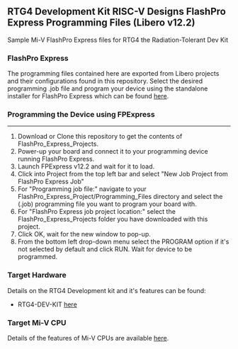 ## RTG4 Development Kit RISC-V Designs FlashPro Express Programming Files (Libero v12.2)

Sample Mi-V FlashPro Express files for RTG4 the Radiation-Tolerant Dev Kit

### FlashPro Express
The programming files contained here are exported from Libero projects and their configurations found in this repository. Select the desired programming .job file and program your device using the standalone installer for FlashPro Express which can be found [here](https://www.microsemi.com/product-directory/programming/4977-flashpro#software).

### Programming the Device using FPExpress
---------------------------------------------
1. Download or Clone this repository to get the contents of FlashPro_Express_Projects.
2. Power-up your board and connect it to your programming device running FlashPro Express.
3. Launch FPExpress v12.2 and wait for it to load.
4. Click into Project from the top left bar and select "New Job Project from FlashPro Express Job"
5. For "Programming job file:" navigate to your FlashPro_Express_Project/Programming_Files directory and select the (.job) programming file you want to program your board with.
6. For "FlashPro Express job project location:" select the FlashPro_Express_Projects folder you have downloaded with this project.
8. Click OK, wait for the new window to pop-up.
7. From the bottom left drop-down menu select the PROGRAM option if it's not selected by default and click RUN. Wait for device to be programmed.

### Target Hardware
Details on the RTG4 Development kit and it's features can be found:
* RTG4-DEV-KIT [here](https://www.microsemi.com/product-directory/dev-kits-solutions/3865-rtg4-kits)

### Target Mi-V CPU
Details of the features of Mi-V CPUs are available [here](https://github.com/RISCV-on-Microsemi-FPGA/CPUs).